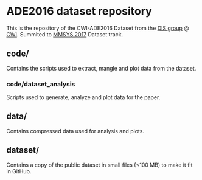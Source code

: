 # ADE2016 dataset repository
This is the repository of the CWI-ADE2016 Dataset from the [DIS group](http://www.dis.cwi.nl) @ [CWI](http://www.cwi.nl). Summited to [MMSYS 2017](http://mmsys17.iis.sinica.edu.tw) Dataset track.

## code/
Contains the scripts used to extract, mangle and plot data from the dataset.

### code/dataset_analysis
Scripts used to generate, analyze and plot data for the paper.

## data/
Contains compressed data used for analysis and plots.

## dataset/
Contains a copy of the public dataset in small files (<100 MB) to make it fit in GitHub.
